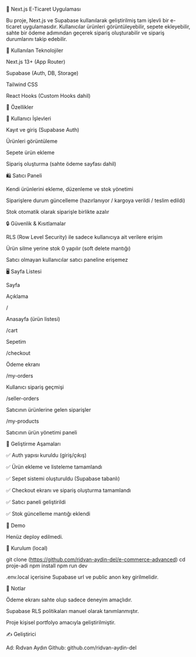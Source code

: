 🛒 Next.js E-Ticaret Uygulaması

Bu proje, Next.js ve Supabase kullanılarak geliştirilmiş tam işlevli bir e-ticaret uygulamasıdır. Kullanıcılar ürünleri görüntüleyebilir, sepete ekleyebilir, sahte bir ödeme adımından geçerek sipariş oluşturabilir ve sipariş durumlarını takip edebilir.

🔧 Kullanılan Teknolojiler

Next.js 13+ (App Router)

Supabase (Auth, DB, Storage)

Tailwind CSS

React Hooks (Custom Hooks dahil)

🚀 Özellikler

👤 Kullanıcı İşlevleri

Kayıt ve giriş (Supabase Auth)

Ürünleri görüntüleme

Sepete ürün ekleme

Sipariş oluşturma (sahte ödeme sayfası dahil)

🛍️ Satıcı Paneli

Kendi ürünlerini ekleme, düzenleme ve stok yönetimi

Siparişlere durum güncelleme (hazırlanıyor / kargoya verildi / teslim edildi)

Stok otomatik olarak siparişle birlikte azalır

🔒 Güvenlik & Kısıtlamalar

RLS (Row Level Security) ile sadece kullanıcıya ait verilere erişim

Ürün silme yerine stok 0 yapılır (soft delete mantığı)

Satıcı olmayan kullanıcılar satıcı paneline erişemez

🖥️ Sayfa Listesi

Sayfa

Açıklama

/

Anasayfa (ürün listesi)

/cart

Sepetim

/checkout

Ödeme ekranı

/my-orders

Kullanıcı sipariş geçmişi

/seller-orders

Satıcının ürünlerine gelen siparişler

/my-products

Satıcının ürün yönetimi paneli

🔄 Geliştirme Aşamaları

✅ Auth yapısı kuruldu (giriş/çıkış)

✅ Ürün ekleme ve listeleme tamamlandı

✅ Sepet sistemi oluşturuldu (Supabase tabanlı)

✅ Checkout ekranı ve sipariş oluşturma tamamlandı

✅ Satıcı paneli geliştirildi

✅ Stok güncelleme mantığı eklendi

📸 Demo

Henüz deploy edilmedi.

📁 Kurulum (local)

git clone (https://github.com/ridvan-aydin-del/e-commerce-advanced)
cd proje-adi
npm install
npm run dev

.env.local içerisine Supabase url ve public anon key girilmelidir.

📌 Notlar

Ödeme ekranı sahte olup sadece deneyim amaçlıdır.

Supabase RLS politikaları manuel olarak tanımlanmıştır.

Proje kişisel portfolyo amacıyla geliştirilmiştir.

✍️ Geliştirici

Ad: Rıdvan Aydın
Github: github.com/ridvan-aydin-del

